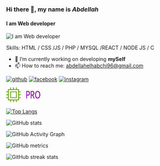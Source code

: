 ### Hi there 👋, my name is ***Abdellah***
#### I am Web developer
![I am Web developer](https://scontent-mxp1-1.xx.fbcdn.net/v/t1.0-9/55780656_2095393290576628_768209605888049152_o.jpg?_nc_cat=101&ccb=3&_nc_sid=19026a&_nc_ohc=UiCVVK86CeIAX-caGxX&_nc_ht=scontent-mxp1-1.xx&oh=06c87792fef4535f8f1daea0ffec7f44&oe=604F5196)


Skills: HTML / CSS /JS / PHP / MYSQL /REACT / NODE JS / C

- 🔭 I’m currently working on developing **mySelf** 
- 📫 How to reach me: abdellahelhabchi96@gmail.com 


[<img src='https://cdn.jsdelivr.net/npm/simple-icons@3.0.1/icons/github.svg' alt='github' height='40'>](https://github.com/ael-habc)  [<img src='https://cdn.jsdelivr.net/npm/simple-icons@3.0.1/icons/facebook.svg' alt='facebook' height='40'>](https://www.facebook.com//Abdel.Elhabchi.AE/)  [<img src='https://cdn.jsdelivr.net/npm/simple-icons@3.0.1/icons/instagram.svg' alt='instagram' height='40'>](https://www.instagram.com/abdellah_elhabchi/)  

<a href='https://docs.github.com/en/developers'><img src='https://raw.githubusercontent.com/acervenky/animated-github-badges/master/assets/devbadge.gif' width='40' height='40'></a> <a href='https://github.com/pricing'><img src='https://raw.githubusercontent.com/acervenky/animated-github-badges/master/assets/pro.gif' width='40' height='40'></a> 

[![Top Langs](https://github-readme-stats.vercel.app/api/top-langs/?username=ael-habc)](https://github.com/anuraghazra/github-readme-stats)

![GitHub stats](https://github-readme-stats.vercel.app/api?username=ael-habc&show_icons=true)  

![GitHub Activity Graph](https://activity-graph.herokuapp.com/graph?username=ael-habc)  

![GitHub metrics](https://metrics.lecoq.io/ael-habc)  

![GitHub streak stats](https://github-readme-streak-stats.herokuapp.com/?user=ael-habc)  

